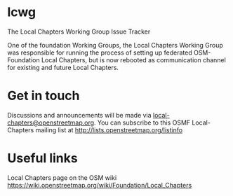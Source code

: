 # lcwg
The Local Chapters Working Group Issue Tracker 

One of the foundation Working Groups, the Local Chapters Working Group was responsible for running the process of setting up federated OSM-Foundation Local Chapters, but is now rebooted as communication channel for existing and future Local Chapters.

# Get in touch

Discussions and announcements will be made via local-chapters@openstreetmap.org. You can subscribe to this OSMF Local-Chapters mailing list at http://lists.openstreetmap.org/listinfo

# Useful links

Local Chapters page on the OSM wiki https://wiki.openstreetmap.org/wiki/Foundation/Local_Chapters
